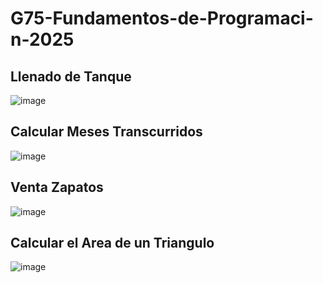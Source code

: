 # G75-Fundamentos-de-Programaci-n-2025

## Llenado de Tanque
![image](https://github.com/user-attachments/assets/1542b9c7-bd03-4d5b-9c25-3248825bb38e)

## Calcular Meses Transcurridos
![image](https://github.com/user-attachments/assets/fb7db6f0-76ff-4d60-b256-4e2c3408610d)

## Venta Zapatos
![image](https://github.com/user-attachments/assets/8ce56918-1013-4298-bcda-8040abcb3d31)

## Calcular el Area de un Triangulo
![image](https://github.com/user-attachments/assets/fe79925a-615c-48dd-a487-c435b898d6cb)


